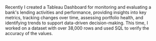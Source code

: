 Recently I created a Tableau Dashboard for monitoring and evaluating a bank's lending activities and performance, providing insights into key metrics, tracking changes over time, assessing portfolio health, and identifying trends to support data-driven decision-making.
This time, I worked on a dataset with over 38,000 rows and used SQL to verify the accuracy of the values.
